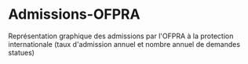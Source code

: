# Admissions-OFPRA
Représentation graphique des admissions par l'OFPRA à la protection internationale (taux d'admission annuel  et nombre annuel de demandes statues)
